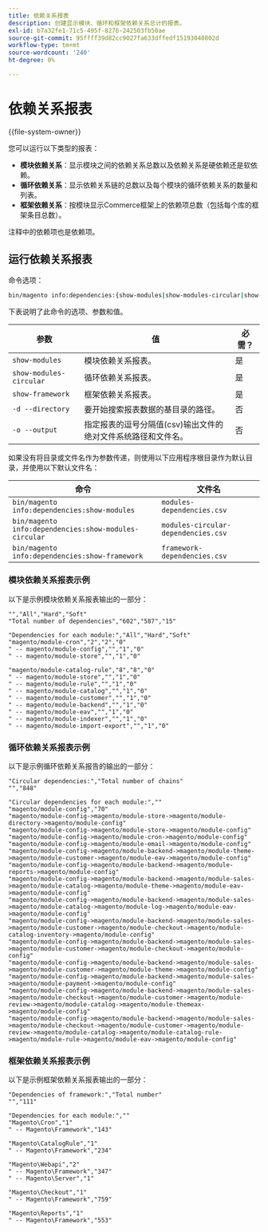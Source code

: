 ```yaml
---
title: 依赖关系报表
description: 创建显示模块、循环和框架依赖关系总计的报表。
exl-id: b7a32fe1-71c5-495f-8276-242503fb50ae
source-git-commit: 95ffff39d82cc9027fa633dffedf15193040802d
workflow-type: tm+mt
source-wordcount: '240'
ht-degree: 0%

---
```


# 依赖关系报表

{{file-system-owner}}

您可以运行以下类型的报表：

- **模块依赖关系**：显示模块之间的依赖关系总数以及依赖关系是硬依赖还是软依赖。
- **循环依赖关系**：显示依赖关系链的总数以及每个模块的循环依赖关系的数量和列表。
- **框架依赖关系**：按模块显示Commerce框架上的依赖项总数（包括每个库的框架条目总数）。

注释中的依赖项也是依赖项。

## 运行依赖关系报表

命令选项：

```bash
bin/magento info:dependencies:{show-modules|show-modules-circular|show-framework} [-d|--directory="<path>"] [-o|--output="<path and filename"]
```

下表说明了此命令的选项、参数和值。

| 参数 | 值 | 必需？ |
| ----------------------- | -------------------------------------------------------------------------------------------------------------------- | --------- |
| `show-modules` | 模块依赖关系报表。 | 是 |
| `show-modules-circular` | 循环依赖关系报表。 | 是 |
| `show-framework` | 框架依赖关系报表。 | 是 |
| `-d --directory` | 要开始搜索报表数据的基目录的路径。 | 否 |
| `-o --output` | 指定报表的逗号分隔值(csv)输出文件的绝对文件系统路径和文件名。 | 否 |

如果没有将目录或文件名作为参数传递，则使用以下应用程序根目录作为默认目录，并使用以下默认文件名：

| 命令 | 文件名 |
| ----------------------------------------------------- | ----------------------------------- |
| `bin/magento info:dependencies:show-modules` | `modules-dependencies.csv` |
| `bin/magento info:dependencies:show-modules-circular` | `modules-circular-dependencies.csv` |
| `bin/magento info:dependencies:show-framework` | `framework-dependencies.csv` |

### 模块依赖关系报表示例

以下是示例模块依赖关系报表输出的一部分：

```terminal
"","All","Hard","Soft"
"Total number of dependencies","602","587","15"

"Dependencies for each module:","All","Hard","Soft"
"magento/module-cron","2","2","0"
" -- magento/module-config","","1","0"
" -- magento/module-store","","1","0"

"magento/module-catalog-rule","8","8","0"
" -- magento/module-store","","1","0"
" -- magento/module-rule","","1","0"
" -- magento/module-catalog","","1","0"
" -- magento/module-customer","","1","0"
" -- magento/module-backend","","1","0"
" -- magento/module-eav","","1","0"
" -- magento/module-indexer","","1","0"
" -- magento/module-import-export","","1","0"
```

### 循环依赖关系报表示例

以下是示例循环依赖关系报告的输出的一部分：

```terminal
"Circular dependencies:","Total number of chains"
"","848"

"Circular dependencies for each module:",""
"magento/module-config","70"
"magento/module-config->magento/module-store->magento/module-directory->magento/module-config"
"magento/module-config->magento/module-store->magento/module-config"
"magento/module-config->magento/module-cron->magento/module-config"
"magento/module-config->magento/module-email->magento/module-config"
"magento/module-config->magento/module-backend->magento/module-theme->magento/module-customer->magento/module-eav->magento/module-config"
"magento/module-config->magento/module-backend->magento/module-reports->magento/module-config"
"magento/module-config->magento/module-backend->magento/module-sales->magento/module-catalog->magento/module-theme->magento/module-eav->magento/module-config"
"magento/module-config->magento/module-backend->magento/module-sales->magento/module-catalog->magento/module-log->magento/module-eav->magento/module-config"
"magento/module-config->magento/module-backend->magento/module-sales->magento/module-customer->magento/module-checkout->magento/module-catalog-inventory->magento/module-config"
"magento/module-config->magento/module-backend->magento/module-sales->magento/module-customer->magento/module-checkout->magento/module-config"
"magento/module-config->magento/module-backend->magento/module-sales->magento/module-customer->magento/module-theme->magento/module-config"
"magento/module-config->magento/module-backend->magento/module-sales->magento/module-payment->magento/module-config"
"magento/module-config->magento/module-backend->magento/module-sales->magento/module-checkout->magento/module-customer->magento/module-review->magento/module-catalog->magento/module-themeax->magento/module-config"
"magento/module-config->magento/module-backend->magento/module-sales->magento/module-checkout->magento/module-customer->magento/module-review->magento/module-catalog->magento/module-catalog-rule->magento/module-rule->magento/module-eav->magento/module-config"
```

### 框架依赖关系报表示例

以下是示例框架依赖关系报表输出的一部分：

```terminal
"Dependencies of framework:","Total number"
"","111"

"Dependencies for each module:",""
"Magento\Cron","1"
" -- Magento\Framework","143"

"Magento\CatalogRule","1"
" -- Magento\Framework","234"

"Magento\Webapi","2"
" -- Magento\Framework","347"
" -- Magento\Server","1"

"Magento\Checkout","1"
" -- Magento\Framework","759"

"Magento\Reports","1"
" -- Magento\Framework","553"
```
